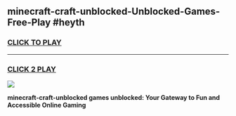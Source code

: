 
## minecraft-craft-unblocked-Unblocked-Games-Free-Play #heyth
<h3>
<a href="https://us.freeplayer.one?title=minecraft-craft-unblocked&ref=9M">CLICK TO PLAY</a></h3>
<hr>

<h3>
<a href="https://us.freeplayer.one?title=minecraft-craft-unblocked&ref=9M">CLICK 2 PLAY</a>
  
</h3>

<a href="https://us.freeplayer.one?title=minecraft-craft-unblocked&ref=9M"><img src="https://clearcache.store/games.png"></a>


**minecraft-craft-unblocked games unblocked: Your Gateway to Fun and Accessible Online Gaming**
